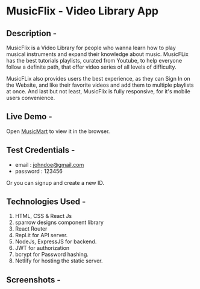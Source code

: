 # MusicFlix - Video Library App

## Description -

MusicFlix is a Video Library for people who wanna learn how to play musical instruments and expand their knowledge about music. MusicFLix has the best tutorials playlists, curated from Youtube, to help everyone follow a definite path, that offer video series of all levels of difficulty.

MusicFLix also provides users the best experience, as they can Sign In on the Website, and like their favorite videos and add them to multiple playlists at once. And last but not least, MusicFlix is fully responsive, for it's mobile users convenience.

## Live Demo -

Open [MusicMart](https://musicflix.netlify.app/) to view it in the browser.

## Test Credentials -

* email : johndoe@gmail.com
* password : 123456

Or you can signup and create a new ID.

## Technologies Used -

1. HTML, CSS & React Js
2. sparrow designs component library
3. React Router
4. Repl.it for API server.
5. NodeJs, ExpressJS for backend.
6. JWT for authorization
7. bcrypt for Password hashing.
8. Netlify for hosting the static server.

## Screenshots -
